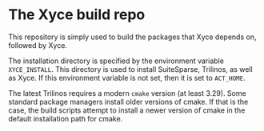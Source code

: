 # The Xyce build repo

This repository is simply used to build the packages that Xyce depends on, 
followed by Xyce. 

The installation directory is specified by the environment variable
`XYCE_INSTALL`. This directory is used to install SuiteSparse, Trilinos,
as well as Xyce. If this environment variable is not set, then it is set
to `ACT_HOME`.

The latest Trilinos requires a modern `cmake` version (at least 3.29). 
Some standard package managers install older versions of cmake. If that is 
the case, the build scripts attempt to install a newer version of cmake
in the default installation path for cmake.

